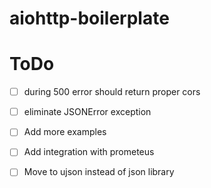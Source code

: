 # aiohttp-boilerplate

# ToDo
- [ ] during 500 error should return proper cors
- [ ] eliminate JSONError exception
- [ ] Add more examples
- [ ] Add integration with prometeus
- [ ] Move to ujson instead of json library

